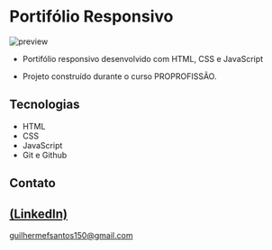 # Portifólio Responsivo

![preview](https://github.com/GuilhermeSK2/Food-Website-Design/assets/139295562/0cc988b1-6288-416c-86ee-d7d06967a60a)
 
 - Portifólio responsivo desenvolvido com HTML, CSS e JavaScript

 - Projeto construído durante o curso PROPROFISSÃO.

## Tecnologias

- HTML
- CSS
- JavaScript
- Git e Github

## Contato

[(LinkedIn)](https://www.linkedin.com/in/guilherme-freitas-9901a220b/)
-----
guilhermefsantos150@gmail.com



